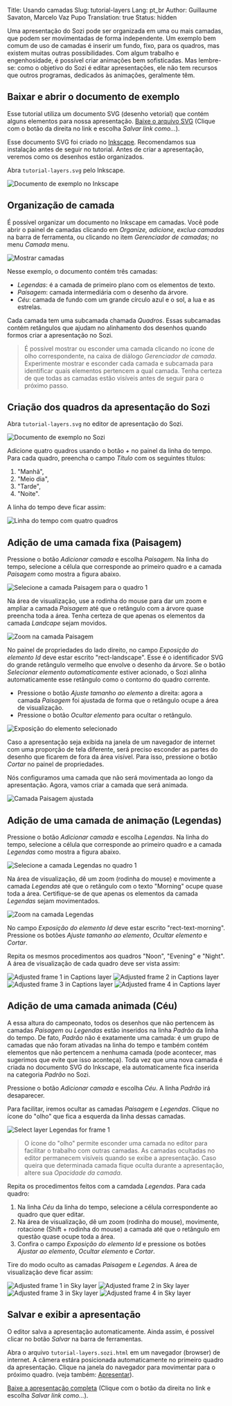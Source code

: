 Title: Usando camadas
Slug: tutorial-layers
Lang: pt_br
Author: Guillaume Savaton, Marcelo Vaz Pupo
Translation: true
Status: hidden

Uma apresentação do Sozi pode ser organizada em uma ou mais camadas, que podem ser movimentadas de forma independente.
Um exemplo bem comum de uso de camadas é inserir um fundo, fixo, para os quadros,
mas existem muitas outras possibilidades.
Com algum trabalho e engenhosidade, é possível criar animações bem sofisticadas.
Mas lembre-se: como o objetivo do Sozi é editar apresentações,
ele não tem recursos que outros programas, dedicados às animações, geralmente têm.

Baixar e abrir o documento de exemplo
-------------------------------------

Esse tutorial utiliza um documento SVG (desenho vetorial) que contém alguns elementos para nossa apresentação.
[Baixe o arquivo SVG](https://github.com/senshu/Sozi/raw/master/samples/tutorial-layers.svg)
(Clique com o botão da direita no link e escolha *Salvar link como...*).

Esse documento SVG foi criado no [Inkscape](https://inkscape.org).
Recomendamos sua instalação antes de seguir no tutorial.
Antes de criar a apresentação, veremos como os desenhos estão organizados.

Abra `tutorial-layers.svg` pelo Inkscape.

![Documento de exemplo no Inkscape](|filename|/images/tutorial-layers/sozi-layers-tutorial-screenshot-01.pt_br.png)

Organização de camada
---------------------

É possível organizar um documento no Inkscape em camadas.
Você pode abrir o painel de camadas clicando em *Organize, adicione, exclua camadas* na barra de ferramenta,
ou clicando no item *Gerenciador de camadas;* no menu *Camada* menu.

![Mostrar camadas](|filename|/images/tutorial-layers/sozi-layers-tutorial-screenshot-02.pt_br.png)

Nesse exemplo, o documento contém três camadas:

* *Legendas*: é a camada de primeiro plano com os elementos de texto.
* *Paisagem*: camada intermediária com o desenho da árvore.
* *Céu*: camada de fundo com um grande círculo azul e o sol, a lua e as estrelas.

Cada camada tem uma subcamada chamada *Quadros*. Essas subcamadas contém retângulos
que ajudam no alinhamento dos desenhos quando formos criar a apresentação no Sozi.

> É possível mostrar ou esconder uma camada clicando no ícone de olho correspondente, na caixa de diálogo *Gerenciador de camada*.
> Experimente mostrar e esconder cada camada e subcamada para identificar quais elementos pertencem a qual camada.
> Tenha certeza de que todas as camadas estão visíveis antes de seguir para o próximo passo.

Criação dos quadros da apresentação do Sozi
----------------------------------------

Abra `tutorial-layers.svg` no editor de apresentação do Sozi.

![Documento de exemplo no Sozi](|filename|/images/tutorial-layers/sozi-layers-tutorial-screenshot-03.pt_br.png)

Adicione quatro quadros usando o botão *+* no painel da linha do tempo.
Para cada quadro, preencha o campo *Título* com os seguintes títulos:

1. "Manhã",
2. "Meio dia",
3. "Tarde",
4. "Noite".

A linha do tempo deve ficar assim:

![Linha do tempo com quatro quadros](|filename|/images/tutorial-layers/sozi-layers-tutorial-screenshot-04.pt_br.png)

Adição de uma camada fixa (Paisagem)
------------------------------------

Pressione o botão *Adicionar camada* e escolha *Paisagem*.
Na linha do tempo, selecione a célula que corresponde ao primeiro quadro
e a camada *Paisagem* como mostra a figura abaixo.

![Selecione a camada Paisagem para o quadro 1](|filename|/images/tutorial-layers/sozi-layers-tutorial-screenshot-05.pt_br.png)

Na área de visualização, use a rodinha do mouse para dar um zoom e ampliar a camada *Paisagem*
até que o retângulo com a árvore quase preencha toda a área.
Tenha certeza de que apenas os elementos da camada *Landcape* sejam movidos.

![Zoom na camada Paisagem](|filename|/images/tutorial-layers/sozi-layers-tutorial-screenshot-06.pt_br.png)

No painel de propriedades do lado direito, no campo *Exposição do elemento Id* deve estar escrito
"rect-landscape".
Esse é o identificador SVG do grande retângulo vermelho que envolve o desenho da árvore.
Se o botão *Selecionar elemento automaticamente* estiver acionado, o Sozi alinha automaticamente
esse retângulo como o contorno do quadro corrente.

* Pressione o botão *Ajuste tamanho ao elemento* a direita: agora a camada *Paisagem* foi
  ajustada de forma que o retângulo ocupe a área de visualização.
* Pressione o botão *Ocultar elemento* para ocultar o retângulo.

![Exposição do elemento selecionado](|filename|/images/tutorial-layers/sozi-layers-tutorial-screenshot-07.pt_br.png)

Caso a apresentação seja exibida na janela de um navegador de internet com uma proporção de tela diferente,
será preciso esconder as partes do desenho que ficarem de fora da área visível.
Para isso, pressione o botão *Cortar* no painel de propriedades.

Nós configuramos uma camada que não será movimentada ao longo da apresentação.
Agora, vamos criar a camada que será animada.

![Camada Paisagem ajustada](|filename|/images/tutorial-layers/sozi-layers-tutorial-screenshot-08.pt_br.png)

Adição de uma camada de animação (Legendas)
----------------------------------------

Pressione o botão *Adicionar camada* e escolha *Legendas*.
Na linha do tempo, selecione a célula que corresponde ao primeiro quadro
e a camada *Legendas* como mostra a figura abaixo.

![Selecione a camada Legendas no quadro 1](|filename|/images/tutorial-layers/sozi-layers-tutorial-screenshot-09.pt_br.png)

Na área de visualização, dê um zoom (rodinha do mouse) e movimente a camada *Legendas*
até que o retângulo com o texto "Morning" ocupe quase toda a área.
Certifique-se de que apenas os elementos da camada *Legendas* sejam movimentados.

![Zoom na camada Legendas](|filename|/images/tutorial-layers/sozi-layers-tutorial-screenshot-10.pt_br.png)

No campo *Exposição do elemento Id* deve estar escrito "rect-text-morning".
Pressione os botões *Ajuste tamanho ao elemento*, *Ocultar elemento* e *Cortar*.

Repita os mesmos procedimentos aos quadros "Noon", "Evening" e "Night".
A área de visualização de cada quadro deve ser vista assim:

![Adjusted frame 1 in Captions layer](|filename|/images/tutorial-layers/sozi-layers-tutorial-screenshot-11.pt_br.png)
![Adjusted frame 2 in Captions layer](|filename|/images/tutorial-layers/sozi-layers-tutorial-screenshot-12.pt_br.png)
![Adjusted frame 3 in Captions layer](|filename|/images/tutorial-layers/sozi-layers-tutorial-screenshot-13.pt_br.png)
![Adjusted frame 4 in Captions layer](|filename|/images/tutorial-layers/sozi-layers-tutorial-screenshot-14.pt_br.png)

Adição de uma camada animada (Céu)
--------------------------------

A essa altura do campeonato, todos os desenhos que não pertencem às camadas *Paisagem* ou *Legendas*
estão inseridos na linha *Padrão* da linha do tempo.
De fato, *Padrão* não é exatamente uma camada: é um grupo de camadas que não foram ativadas na linha do tempo
e também contém elementos que não pertencem a nenhuma camada (pode acontecer, mas sugerimos que evite que isso aconteça).
Toda vez que uma nova camada é criada no documento SVG do Inkscape, ela automaticamente fica inserida
na categoria *Padrão* no Sozi.

Pressione o botão *Adicionar camada* e escolha *Céu*.
A linha *Padrão* irá desaparecer.

Para facilitar, iremos ocultar as camadas *Paisagem* e *Legendas*.
Clique no ícone do "olho" que fica a esquerda da linha dessas camadas.

![Select layer Legendas for frame 1](|filename|/images/tutorial-layers/sozi-layers-tutorial-screenshot-15.pt_br.png)

> O ícone do "olho" permite esconder uma camada no editor para facilitar o trabalho com outras camadas.
> As camadas ocultadas no editor permanecem visíveis quando se exibe a apresentação.
> Caso queira que determinada camada fique oculta durante a apresentação, altere sua *Opacidade da camada*.

Repita os procedimentos feitos com a camdada *Legendas*.
Para cada quadro:

1. Na linha *Céu* da linha do tempo, selecione a célula correspondente ao quadro que quer editar.
2. Na área de visualização, dê um zoom (rodinha do mouse), movimente, rotacione (Shift + rodinha do mouse) a camada até que
o retângulo em questão quase ocupe toda a área.
3. Confira o campo *Exposição do elemento Id* e pressione os botões *Ajustar ao elemento*, *Ocultar elemento* e *Cortar*.

Tire do modo oculto as camadas *Paisagem* e *Legendas*.
A área de visualização deve ficar assim:

![Adjusted frame 1 in Sky layer](|filename|/images/tutorial-layers/sozi-layers-tutorial-screenshot-16.pt_br.png)
![Adjusted frame 2 in Sky layer](|filename|/images/tutorial-layers/sozi-layers-tutorial-screenshot-17.pt_br.png)
![Adjusted frame 3 in Sky layer](|filename|/images/tutorial-layers/sozi-layers-tutorial-screenshot-18.pt_br.png)
![Adjusted frame 4 in Sky layer](|filename|/images/tutorial-layers/sozi-layers-tutorial-screenshot-19.pt_br.png)

Salvar e exibir a apresentação
------------------------------

O editor salva a apresentação automaticamente.
Ainda assim, é possível clicar no botão *Salvar* na barra de ferramentas.

Abra o arquivo `tutorial-layers.sozi.html` em um navegador (browser) de internet.
A câmera estára posicionada automaticamente no primeiro quadro da apresentação.
Clique na janela do navegador para movimentar para o próximo quadro.
(veja também: [Apresentar](|filename|play.md)).

[Baixe a apresentação completa](https://github.com/senshu/Sozi/raw/master/samples/tutorial-layers.sozi.html)
(Clique com o botão da direita no link e escolha *Salvar link como...*).
